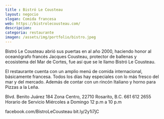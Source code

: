 ```yaml
---
title : Bistró Le Cousteau
layout: negocio
slogan: Comida francesa
web: https://bistrolecousteau.com/
descripcion: 
categoria: restaurante
imagen: /assets/img/portfolio/bistro.jpeg
---
```


Bistró Le Cousteau abrió sus puertas en al año 2000, haciendo honor al oceanógrafo francés Jacques Cousteau, protector de ballenas y ecosistema del Mar de Cortes, fue así que se le llamo Bistró Le Cousteau.

El restaurante cuenta con un amplio menú de comida internacional, básicamente francesa.
Todos los días hay especiales con lo más fresco del mar y del mercado. Además de contar con un rincón Italiano y horno para Pizzas a la Leña.


Blvd. Benito Juárez 184
Zona Centro, 22710 Rosarito, B.C.
661 612 2655
Horario de Servicio
Miércoles a Domingo
12 p.m a 10 p.m


facebook.com/BistroLeCousteau
bit.ly/2y1i7jC